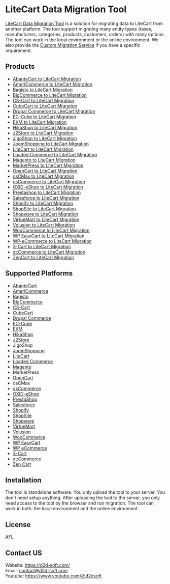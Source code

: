 # LiteCart Data Migration Tool
[LiteCart Data Migration Tool](https://d2d-soft.com/45-litecart-migration) is a solution for migrating data to LiteCart from another platform. The tool support migrating many entity types (taxes, manufacturers, categories, products, customers, orders) with many options. The tool can work in the local environment or the online environment. We also provide the [Custom Migration Service](https://d2d-soft.com/migration-services/296-data-migration-customization.html) if you have a specific requirement. 

## Products
- [AbanteCart to LiteCart Migration](https://d2d-soft.com/litecart-migration/1123-10861-abantecart-to-litecart-migration-tool.html#/72-entities-1000)
- [AmeriCommerce to LiteCart Migration](https://d2d-soft.com/litecart-migration/897-8380-americommerce-to-litecart-migration-tool.html#/72-entities-1000)
- [Bagisto to LiteCart Migration](https://d2d-soft.com/litecart-migration/936-8955-bagisto-to-litecart-migration-tool.html#/72-entities-1000)
- [BigCommerce to LiteCart Migration](https://d2d-soft.com/litecart-migration/898-8381-bigcommerce-to-litecart-migration-tool.html#/72-entities-1000)
- [CS-Cart to LiteCart Migration](https://d2d-soft.com/litecart-migration/899-8382-cs-cart-to-litecart-migration-tool.html#/72-entities-1000)
- [CubeCart to LiteCart Migration](https://d2d-soft.com/litecart-migration/900-8383-cubecart-to-litecart-migration-tool.html#/72-entities-1000)
- [Drupal Commerce to LiteCart Migration](https://d2d-soft.com/litecart-migration/901-drupal-commerce-to-litecart-migration-service.html)
- [EC-Cube to LiteCart Migration](https://d2d-soft.com/litecart-migration/997-9572-ec-cube-to-litecart-migration-tool.html#/72-entities-1000)
- [EKM to LiteCart Migration](https://d2d-soft.com/litecart-migration/902-8384-ekm-to-litecart-migration-tool.html#/72-entities-1000)
- [HikaShop to LiteCart Migration](https://d2d-soft.com/litecart-migration/903-8385-hikashop-to-litecart-migration-tool.html#/72-entities-1000)
- [J2Store to LiteCart Migration](https://d2d-soft.com/litecart-migration/904-8386-j2store-to-litecart-migration-tool.html#/72-entities-1000)
- [JigoShop to LiteCart Migration](https://d2d-soft.com/litecart-migration/905-8387-jigoshop-to-litecart-migration-tool.html#/72-entities-1000)
- [JoomShopping to LiteCart Migration](https://d2d-soft.com/litecart-migration/906-8388-joomshopping-to-litecart-migration-tool.html#/72-entities-1000)
- [LiteCart to LiteCart Migration](https://d2d-soft.com/litecart-migration/907-8389-litecart-to-litecart-migration-tool.html#/72-entities-1000)
- [Loaded Commerce to LiteCart Migration](https://d2d-soft.com/litecart-migration/908-8390-loaded-to-litecart-migration-tool.html#/72-entities-1000)
- [Magento to LiteCart Migration](https://d2d-soft.com/litecart-migration/909-8391-magento-to-litecart-migration-tool.html#/72-entities-1000)
- [MarketPress to LiteCart Migration](https://d2d-soft.com/litecart-migration/910-8392-marketpress-to-litecart-migration-tool.html#/72-entities-1000)
- [OpenCart to LiteCart Migration](https://d2d-soft.com/litecart-migration/911-8393-opencart-to-litecart-migration-tool.html#/72-entities-1000)
- [osCMax to LiteCart Migration](https://d2d-soft.com/litecart-migration/1190-11544-oscmax-to-litecart-migration-tool.html#/72-entities-1000)
- [osCommerce to LiteCart Migration](https://d2d-soft.com/litecart-migration/912-8394-oscommerce-to-litecart-migration-tool.html#/72-entities-1000)
- [OXID-eShop to LiteCart Migration](https://d2d-soft.com/litecart-migration/913-8395-oxid-eshop-to-litecart-migration-tool.html#/72-entities-1000)
- [Prestashop to LiteCart Migration](https://d2d-soft.com/litecart-migration/914-8396-prestashop-to-litecart-migration-tool.html#/72-entities-1000)
- [Salesforce to LiteCart Migration](https://d2d-soft.com/litecart-migration/915-8397-salesforce-to-litecart-migration-tool.html#/72-entities-1000)
- [Shopify to LiteCart Migration](https://d2d-soft.com/litecart-migration/916-8398-shopify-to-litecart-migration-tool.html#/72-entities-1000)
- [ShopSite to LiteCart Migration](https://d2d-soft.com/litecart-migration/917-8399-shopsite-to-litecart-migration-tool.html#/72-entities-1000)
- [Shopware to LiteCart Migration](https://d2d-soft.com/litecart-migration/1059-10201-shopware-to-litecart-migration-tool.html#/72-entities-1000)
- [VirtueMart to LiteCart Migration](https://d2d-soft.com/litecart-migration/918-8400-virtuemart-to-litecart-migration-tool.html#/72-entities-1000)
- [Volusion to LiteCart Migration](https://d2d-soft.com/litecart-migration/919-8401-volusion-to-litecart-migration-tool.html#/72-entities-1000)
- [WooCommerce to LiteCart Migration](https://d2d-soft.com/litecart-migration/920-8402-woocommerce-to-litecart-migration-tool.html#/72-entities-1000)
- [WP EasyCart to LiteCart Migration](https://d2d-soft.com/litecart-migration/921-8403-wp-easycart-to-litecart-migration-tool.html#/72-entities-1000)
- [WP-eCommerce to LiteCart Migration](https://d2d-soft.com/litecart-migration/922-8404-wp-ecommerce-to-litecart-migration-tool.html#/72-entities-1000)
- [X-Cart to LiteCart Migration](https://d2d-soft.com/litecart-migration/923-8405-x-cart-to-litecart-migration-tool.html#/72-entities-1000)
- [xt:Commerce to LiteCart Migration](https://d2d-soft.com/litecart-migration/924-8406-xtcommerce-to-litecart-migration-tool.html#/72-entities-1000)
- [ZenCart to LiteCart Migration](https://d2d-soft.com/litecart-migration/925-8407-zencart-to-litecart-migration-tool.html#/72-entities-1000)

## Supported Platforms
- [AbanteCart](https://www.abantecart.com/)
- [AmeriCommerce](https://www.americommerce.com/)
- [Bagisto](https://bagisto.com/)
- [BigCommerce](https://www.bigcommerce.com/)
- [CS-Cart](https://www.cs-cart.com/)
- [CubeCart](https://www.cubecart.com/)
- [Drupal Commerce](https://drupalcommerce.org/)
- [EC-Cube](https://www.ec-cube.net/)
- [EKM](https://www.ekm.com/)
- [HikaShop](https://www.hikashop.com/)
- [J2Store](https://www.j2store.org/)
- JigoShop
- [JoomShopping](https://extensions.joomla.org/extension/joomshopping/)
- [LiteCart](https://www.litecart.net/)
- [Loaded Commerce](https://loadedcommerce.com/)
- [Magento](https://magento.com/)
- MarketPress
- [OpenCart](https://www.opencart.com/)
- osCMax
- [osCommerce](https://www.oscommerce.com/)
- [OXID-eShop](https://www.oxid-esales.com)
- [PrestaShop](https://www.prestashop.com)
- [Salesforce](https://www.salesforce.com/)
- [Shopify](https://www.shopify.com/)
- [ShopSite](https://www.shopsite.com/)
- [Shopware](https://www.shopware.com/)
- [VirtueMart](https://virtuemart.net/)
- [Volusion](https://volusion.com/)
- [WooCommerce](https://woocommerce.com/)
- [WP EasyCart](https://www.wpeasycart.com/)
- [WP eCommerce](https://wpecommerce.org/)
- [X-Cart](https://www.x-cart.com/)
- [xt:Commerce](https://www.xt-commerce.com/)
- [Zen Cart](https://www.zen-cart.com/)

## Installation
The tool is standalone software. You only upload the tool to your server. You don't need setup anything. After uploading the tool to the server, you only need access to the tool by the browser and run migration. The tool can work in both: the local environment and the online environment.

## License

[AFL](https://d2d-soft.com/license/AFL.txt)

## Contact US
Website: https://d2d-soft.com/ \
Email: contact@d2d-soft.com \
Youtube: https://www.youtube.com/@d2dsoft 

